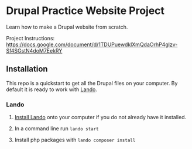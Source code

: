 # Drupal Practice Website Project

Learn how to make a Drupal website from scratch.

Project Instructions: https://docs.google.com/document/d/1TDUPuewdklXmQdaOrhP4glzv-Sf4SGstN4doM7EekRY


## Installation

This repo is a quickstart to get all the Drupal files on your computer. By
default it is ready to work with [Lando](https://lando.dev/).

### Lando

1. [Install Lando](https://lando.dev/) onto your computer if you do not already
have it installed.

2. In a command line run `lando start`

3. Install php packages with `lando composer install`

